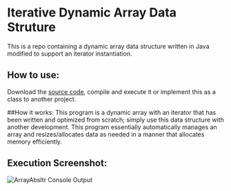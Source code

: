 # Iterative Dynamic Array Data Struture
This is a repo containing a dynamic array data structure written in Java modified to support an iterator instantiation.

## How to use:
Download the [source code](https://github.com/Austin-Daigle/Iterative-Dynamic-Array-Algorithm/blob/main/ArrayAbsItr.java), compile and execute it or implement this as a class to another project.

##How it works:
This program is a dynamic array with an iterator that has been written and optimized from scratch; simply use this data structure with another development. This program essentially automatically manages an array and resizes/allocates data as needed in a manner that allocates memory efficiently.

## Execution Screenshot: 
![ArrayAbsItr Console Output](https://user-images.githubusercontent.com/100094056/193485142-8c55580c-171f-4732-9e1f-3f33b0cce6a9.PNG)
